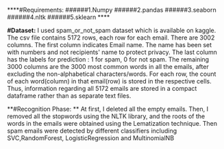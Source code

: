 ****#Requirements: 
######1.Numpy 
######2.pandas 
######3.seaborn 
######4.nltk 
######5.sklearn ****

**#Dataset:**
I used spam_or_not_spam dataset which is available on kaggle. The csv file contains 5172 rows, each row for each email. There are 3002 columns. The first column indicates Email name. The name has been set with numbers and not recipients' name to protect privacy. The last column has the labels for prediction : 1 for spam, 0 for not spam. The remaining 3000 columns are the 3000 most common words in all the emails, after excluding the non-alphabetical characters/words. For each row, the count of each word(column) in that email(row) is stored in the respective cells. Thus, information regarding all 5172 emails are stored in a compact dataframe rather than as separate text files.

**#Recognition Phase: **
At first, I deleted all the empty emails. Then, I removed all the stopwords using the NLTK library, and the roots of the words in the emails were obtained using the Lematization technique. Then spam emails were detected by different classifiers including SVC,RandomForest, LogisticRegression and MultinomialNB
